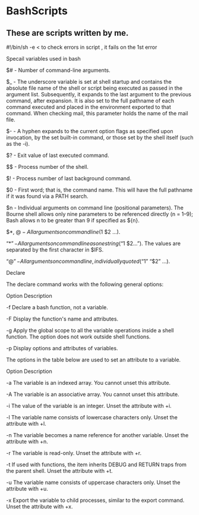 # BashScripts
These are scripts written by me.
-------
#!/bin/sh -e < to check errors in script , it fails on the 1st error

Specail variables used in bash

$#	- Number of command-line arguments.

$_	- The underscore variable is set at shell startup and contains the absolute file name of the shell or script being executed as passed in the argument list. Subsequently, it         expands to the last argument to the previous command, after expansion. It is also set to the full pathname of each command executed and placed in the environment exported to       that command. When checking mail, this parameter holds the name of the mail file.

$-	- A hyphen expands to the current option flags as specified upon invocation, by the set built-in command, or those set by the shell itself (such as the -i).

$?	- Exit value of last executed command.

$$	  - Process number of the shell.

$!	- Process number of last background command.

$0	- First word; that is, the command name. This will have the full pathname if it was found via a PATH search.

$n	- Individual arguments on command line (positional parameters). The Bourne shell allows only nine parameters to be referenced directly (n = 1–9); Bash allows n to be greater         than 9 if specified as ${n}.

$*, $@	- All arguments on command line ($1 $2 …).

“$*”	- All arguments on command line as one string (“$1 $2…”). The values are separated by the first character in $IFS.

“$@”	- All arguments on command line, individually quoted (“$1” “$2” …).


Declare

The declare command works with the following general options:

Option	Description

-f	Declare a bash function, not a variable.

-F	Display the function's name and attributes.

-g	Apply the global scope to all the variable operations inside a shell function. The option does not work outside shell functions.

-p	Display options and attributes of variables.

The options in the table below are used to set an attribute to a variable.

Option	Description

-a	The variable is an indexed array. You cannot unset this attribute.

-A	The variable is an associative array. You cannot unset this attribute.

-i	The value of the variable is an integer. Unset the attribute with +i.

-l	The variable name consists of lowercase characters only. Unset the attribute with +l.

-n	The variable becomes a name reference for another variable. Unset the attribute with +n.

-r	The variable is read-only. Unset the attribute with +r.

-t	If used with functions, the item inherits DEBUG and RETURN traps from the parent shell. Unset the attribute with +t.

-u	The variable name consists of uppercase characters only. Unset the attribute with +u.

-x	Export the variable to child processes, similar to the export command. Unset the attribute with +x.
